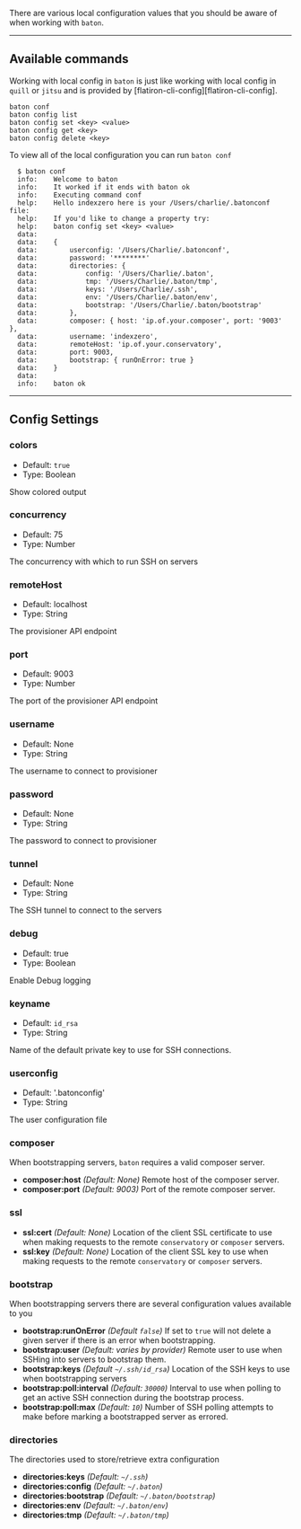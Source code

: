 There are various local configuration values that you should be aware of when working with `baton`.

<hr />

## Available commands

Working with local config in `baton` is just like working with local config in `quill` or `jitsu` and is provided by [flatiron-cli-config][flatiron-cli-config].

```
baton conf
baton config list
baton config set <key> <value>
baton config get <key>
baton config delete <key>
```

To view all of the local configuration you can run `baton conf`

```
  $ baton conf
  info:    Welcome to baton
  info:    It worked if it ends with baton ok
  info:    Executing command conf
  help:    Hello indexzero here is your /Users/charlie/.batonconf file:
  help:    If you'd like to change a property try:
  help:    baton config set <key> <value>
  data:    
  data:    {
  data:        userconfig: '/Users/Charlie/.batonconf',
  data:        password: '********'
  data:        directories: {
  data:            config: '/Users/Charlie/.baton',
  data:            tmp: '/Users/Charlie/.baton/tmp',
  data:            keys: '/Users/Charlie/.ssh',
  data:            env: '/Users/Charlie/.baton/env',
  data:            bootstrap: '/Users/Charlie/.baton/bootstrap'
  data:        },
  data:        composer: { host: 'ip.of.your.composer', port: '9003' },
  data:        username: 'indexzero',
  data:        remoteHost: 'ip.of.your.conservatory',
  data:        port: 9003,
  data:        bootstrap: { runOnError: true }
  data:    }
  data:    
  info:    baton ok
```

<hr />

## Config Settings

### colors
  * Default: `true`
  * Type: Boolean

Show colored output

### concurrency
  * Default: 75
  * Type: Number

The concurrency with which to run SSH on servers

### remoteHost
  * Default: localhost
  * Type: String

The provisioner API endpoint

### port
  * Default: 9003
  * Type: Number

The port of the provisioner API endpoint

### username
  * Default: None
  * Type: String

The username to connect to provisioner

### password
  * Default: None
  * Type: String

The password to connect to provisioner

### tunnel
  * Default: None
  * Type: String

The SSH tunnel to connect to the servers

### debug
  * Default: true
  * Type: Boolean

Enable Debug logging

### keyname
  * Default: `id_rsa`
  * Type: String
  
Name of the default private key to use for SSH connections.

### userconfig
  * Default: '.batonconfig'
  * Type: String

The user configuration file

### composer

When bootstrapping servers, `baton` requires a valid composer server.

* **composer:host** _(Default: None)_ Remote host of the composer server.
* **composer:port** _(Default: 9003)_ Port of the remote composer server.

### ssl

* **ssl:cert** _(Default: None)_ Location of the client SSL certificate to use when making requests to the remote `conservatory` or `composer` servers.
* **ssl:key** _(Default: None)_ Location of the client SSL key to use when making requests to the remote `conservatory` or `composer` servers.

### bootstrap

When bootstrapping servers there are several configuration values available to you

* **bootstrap:runOnError** _(Default `false`)_ 
If set to `true` will not delete a given server if there is an error when bootstrapping.
* **bootstrap:user** _(Default: varies by provider)_
Remote user to use when SSHing into servers to bootstrap them.
* **bootstrap:keys** _(Default `~/.ssh/id_rsa`)_
Location of the SSH keys to use when bootstrapping servers
* **bootstrap:poll:interval** _(Default: `30000`)_
Interval to use when polling to get an active SSH connection during the bootstrap process.
* **bootstrap:poll:max** _(Default: `10`)_
Number of SSH polling attempts to make before marking a bootstrapped server as errored.

### directories

The directories used to store/retrieve extra configuration

* **directories:keys** _(Default: `~/.ssh`)_
* **directories:config** _(Default: `~/.baton`)_
* **directories:bootstrap** _(Default: `~/.baton/bootstrap`)_
* **directories:env** _(Default: `~/.baton/env`)_
* **directories:tmp** _(Default: `~/.baton/tmp`)_

[meta:title]: <> (Baton configuration)